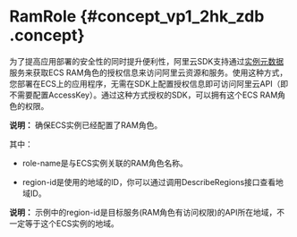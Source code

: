 # RamRole {#concept_vp1_2hk_zdb .concept}

为了提高应用部署的安全性的同时提升便利性，阿里云SDK支持通过[实例元数据](../../../../cn.zh-CN/用户指南/实例/实例自定义数据和元数据/实例元数据.md#)服务来获取ECS RAM角色的授权信息来访问阿里云资源和服务。使用这种方式，您部署在ECS上的应用程序，无需在SDK上配置授权信息即可访问阿里云API（即不需要配置AccessKey）。通过这种方式授权的SDK，可以拥有这个ECS RAM角色的权限。

**说明：** 确保ECS实例已经配置了RAM角色。

其中：

-   role-name是与ECS实例关联的RAM角色名称。

-   region-id是使用的地域的ID，你可以通过调用DescribeRegions接口查看地域ID。

**说明：** 示例中的region-id是目标服务\(RAM角色有访问权限\)的API所在地域，不一定等于这个ECS实例的地域。


